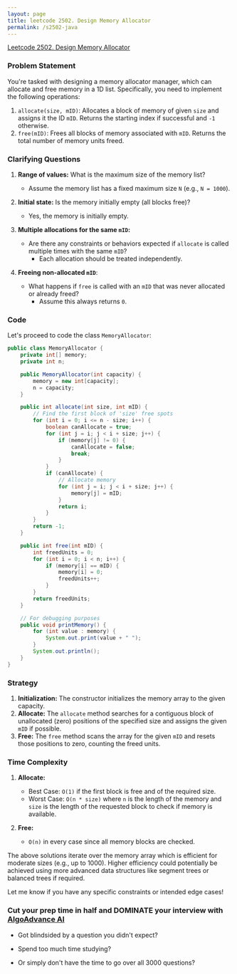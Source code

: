 ```yaml
---
layout: page
title: leetcode 2502. Design Memory Allocator
permalink: /s2502-java
---
```

[Leetcode 2502. Design Memory Allocator](https://algoadvance.github.io/algoadvance/l2502)
### Problem Statement

You're tasked with designing a memory allocator manager, which can allocate and free memory in a 1D list. Specifically, you need to implement the following operations:

1. `allocate(size, mID)`: Allocates a block of memory of given `size` and assigns it the ID `mID`. Returns the starting index if successful and `-1` otherwise.
2. `free(mID)`: Frees all blocks of memory associated with `mID`. Returns the total number of memory units freed.

### Clarifying Questions

1. **Range of values:** What is the maximum size of the memory list?
   - Assume the memory list has a fixed maximum size `N` (e.g., `N = 1000`).

2. **Initial state:** Is the memory initially empty (all blocks free)?
   - Yes, the memory is initially empty.

3. **Multiple allocations for the same `mID`:**
   - Are there any constraints or behaviors expected if `allocate` is called multiple times with the same `mID`?
     - Each allocation should be treated independently. 

4. **Freeing non-allocated `mID`**:
   - What happens if `free` is called with an `mID` that was never allocated or already freed?
     - Assume this always returns `0`.

### Code

Let's proceed to code the class `MemoryAllocator`:

```java
public class MemoryAllocator {
    private int[] memory;
    private int n;

    public MemoryAllocator(int capacity) {
        memory = new int[capacity];
        n = capacity;
    }

    public int allocate(int size, int mID) {
        // Find the first block of 'size' free spots
        for (int i = 0; i <= n - size; i++) {
            boolean canAllocate = true;
            for (int j = i; j < i + size; j++) {
                if (memory[j] != 0) {
                    canAllocate = false;
                    break;
                }
            }
            if (canAllocate) {
                // Allocate memory
                for (int j = i; j < i + size; j++) {
                    memory[j] = mID;
                }
                return i;
            }
        }
        return -1;
    }

    public int free(int mID) {
        int freedUnits = 0;
        for (int i = 0; i < n; i++) {
            if (memory[i] == mID) {
                memory[i] = 0;
                freedUnits++;
            }
        }
        return freedUnits;
    }

    // For debugging purposes
    public void printMemory() {
        for (int value : memory) {
            System.out.print(value + " ");
        }
        System.out.println();
    }
}
```

### Strategy

1. **Initialization:** The constructor initializes the memory array to the given capacity.
2. **Allocate:** The `allocate` method searches for a contiguous block of unallocated (zero) positions of the specified size and assigns the given `mID` if possible.
3. **Free:** The `free` method scans the array for the given `mID` and resets those positions to zero, counting the freed units.

### Time Complexity

1. **Allocate:**
   - Best Case: `O(1)` if the first block is free and of the required size.
   - Worst Case: `O(n * size)` where `n` is the length of the memory and `size` is the length of the requested block to check if memory is available.
    
2. **Free:**
   - `O(n)` in every case since all memory blocks are checked.

The above solutions iterate over the memory array which is efficient for moderate sizes (e.g., up to 1000). Higher efficiency could potentially be achieved using more advanced data structures like segment trees or balanced trees if required.

Let me know if you have any specific constraints or intended edge cases!


### Cut your prep time in half and DOMINATE your interview with [AlgoAdvance AI](https://algoAdvance.com)

- Got blindsided by a question you didn't expect?

- Spend too much time studying?

- Or simply don't have the time to go over all 3000 questions?

